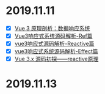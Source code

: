 # 2019.11.11
- [x] [Vue 3 原理剖析：数据响应系统](https://juejin.im/post/5d996e3e6fb9a04e3043cc5b)
- [x] [Vue3响应式系统源码解析-Ref篇](https://juejin.im/post/5d9eff686fb9a04de04d8367)
- [x] [vue3响应式源码解析-Reactive篇](https://juejin.im/post/5da9d7ebf265da5bbb1e52b7)
- [x] [vue3响应式系统源码解析-Effect篇](https://juejin.im/post/5db1d965f265da4d4a305926)
- [x] [Vue 3.x 源码初探——reactive原理](https://juejin.im/post/5dbed88f6fb9a0203b235542)

# 2019.11.13